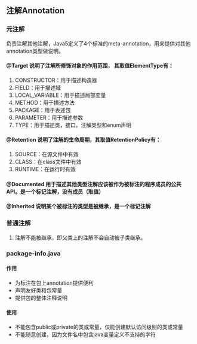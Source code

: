 ## 注解Annotation

### 元注解
负责注解其他注解，Java5定义了4个标准的meta-annotation，用来提供对其他annotation类型做说明。

#### @Target 说明了注解所修饰对象的作用范围， 其取值ElementType有：  
1. CONSTRUCTOR：用于描述构造器  
2. FIELD：用于描述域  
3. LOCAL_VARIABLE：用于描述局部变量  
4. METHOD：用于描述方法  
5. PACKAGE：用于表述包  
6. PARAMETER：用于描述参数  
7. TYPE：用于描述类，接口，注解类型和enum声明

#### @Retention 说明了注解的生命周期，其取值RetentionPolicy有：  
1. SOURCE：在源文件中有效  
2. CLASS：在class文件中有效  
3. RUNTIME：在运行时有效

#### @Documented 用于描述其他类型注解应该被作为被标注的程序成员的公共API。是一个标记注解，没有成员（取值）

#### @Inherited 说明某个被标注的类型是被继承，是一个标记注解

### 普通注解
1. 注解不能被继承，即父类上的注解不会自动被子类继承。

### package-info.java
#### 作用
* 为标注在包上annotation提供便利
* 声明友好类和包常量
* 提供包的整体注释说明
#### 使用
* 不能包含public或private的类或常量，仅能创建默认访问级别的类或常量
* 不能随意创建，因为文件名中包含java变量定义不支持的字符
